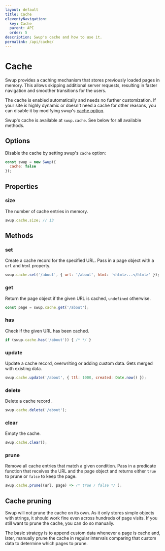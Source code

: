 ```yaml
---
layout: default
title: Cache
eleventyNavigation:
  key: Cache
  parent: API
  order: 5
description: Swup's cache and how to use it.
permalink: /api/cache/
---
```


# Cache

Swup provides a caching mechanism that stores previously loaded pages in memory. This allows
skipping additional server requests, resulting in faster navigation and smoother transitions for
the users.

The cache is enabled automatically and needs no further customization. If your site is highly
dynamic or doesn't need a cache for other reasons, you can disable it by modifying swup's [cache option](/options/#cache).

Swup's cache is available at `swup.cache`. See below for all available methods.

## Options

Disable the cache by setting swup's `cache` option:

```js
const swup = new Swup({
  cache: false
});
```

## Properties

### size

The number of cache entries in memory.

```javascript
swup.cache.size; // 13
```

## Methods

### set

Create a cache record for the specified URL. Pass in a page object with a `url` and `html` property.

```javascript
swup.cache.set('/about', { url: '/about', html: '<html>...</html>' });
```

### get

Return the page object if the given URL is cached, `undefined` otherwise.

```javascript
const page = swup.cache.get('/about');
```

### has

Check if the given URL has been cached.

```javascript
if (swup.cache.has('/about')) { /* */ }
```

### update

Update a cache record, overwriting or adding custom data. Gets merged with existing data.

```javascript
swup.cache.update('/about', { ttl: 1000, created: Date.now() });
```

### delete

Delete a cache record .

```javascript
swup.cache.delete('/about');
```

### clear

Empty the cache.

```javascript
swup.cache.clear();
```

### prune

Remove all cache entries that match a given condition. Pass in a predicate function
that receives the URL and the page object and returns either `true` to prune or `false` to
keep the page.

```javascript
swup.cache.prune((url, page) => /* true / false */ );
```

## Cache pruning

Swup will not prune the cache on its own. As it only stores simple objects with strings, it should
work fine even across hundreds of page visits. If you still want to prune the cache, you can do so
manually.

The basic strategy is to append custom data whenever a page is cache and, later, manually prune
the cache in regular intervals comparing that custom data to determine which pages to prune.
